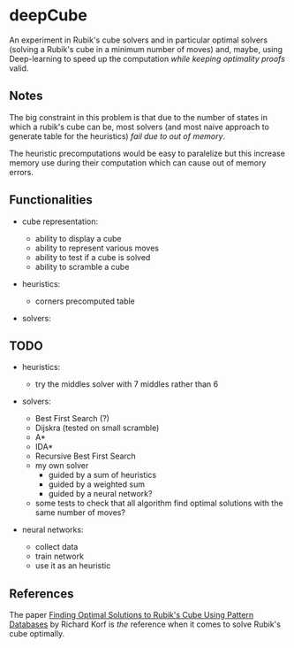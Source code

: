 # deepCube

An experiment in Rubik's cube solvers and in particular optimal solvers (solving a Rubik's cube in a minimum number of moves) and, maybe, using Deep-learning to speed up the computation *while keeping optimality proofs* valid.

## Notes

The big constraint in this problem is that due to the number of states in which a rubik's cube can be, most solvers (and most naive approach to generate table for the heuristics) *fail due to out of memory*.

The heuristic precomputations would be easy to paralelize but this increase memory use during their computation which can cause out of memory errors.

## Functionalities

- cube representation:
    - ability to display a cube
    - ability to represent various moves
    - ability to test if a cube is solved
    - ability to scramble a cube

- heuristics:
    - corners precomputed table

- solvers:

## TODO

- heuristics:
    - try the middles solver with 7 middles rather than 6

- solvers:
    - Best First Search (?)
    - Dijskra (tested on small scramble)
    - A*
    - IDA*
    - Recursive Best First Search
    - my own solver
        - guided by a sum of heuristics
        - guided by a weighted sum
        - guided by a neural network?
    - some tests to check that all algorithm find optimal solutions with the same number of moves?

- neural networks:
    - collect data
    - train network
    - use it as an heuristic

## References

The paper [Finding Optimal Solutions to Rubik's Cube Using Pattern Databases](https://www.cs.princeton.edu/courses/archive/fall06/cos402/papers/korfrubik.pdf) by Richard Korf is *the* reference when it comes to solve Rubik's cube optimally.
